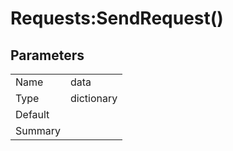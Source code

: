 # Requests:SendRequest()

## Parameters

|   |   |
--- | ---
| Name | data |
| Type | dictionary |
| Default |   |
| Summary | 
